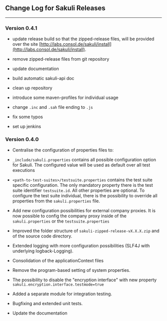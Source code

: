 ## Change Log for Sakuli Releases

- - - 

### Version 0.4.1
* update release build so that the zipped-release files, will be provided over the site [http://labs.consol.de/sakuli/install](http://labs.consol.de/sakuli/install).

* remove zipped-release files from git repository

* update documentation

* build automatic sakuli-api doc

* clean up repository

* introduce some maven-profiles for individual usage
  
* change `.inc` and `.sah` file ending to `.js`

* fix some typos

* set up jenkins
  

### Version 0.4.0
* Centralise the configuration of properties files to:
 * `_include/sakuli.properties` contains all possible configuration option for Sakuli. The configured value will be used
 as default over all test executions
 * `<path-to-test-suites>/testsuite.properties` contains the test suite specific configuration. The only mandatory
  property there is the test suite identifier `testsuite.id`. All other properties are optional. To configure the
  test suite individual, there is the possibility to override all properties from the `sakuli.properties` file.
 
* Add new configuration possibilities for external company proxies. It is now possible to config the company proxy
inside of the `sakuli.properties` or the `testsuite.properties`

* Improved the folder structure of `sakuli-zipped-release-vX.X.X.zip` and of the source code directory.
 
* Extended logging with more configuration possibilities (SLF4J with underlying logback-Logging).

* Consolidation of the applicationContext files

* Remove the program-based setting of system properties. 

* The possibility to disable the "encryption interface" with new property `sakuli.encryption.interface.testmode=true` 

* Added a separate module for integration testing.

* Bugfixing and extended unit tests.
  
* Update the documentation
